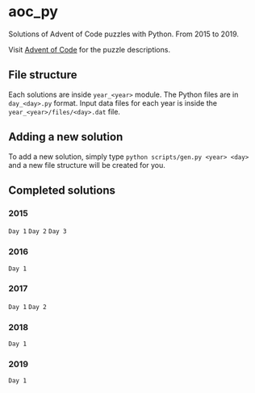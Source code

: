 # aoc_py

Solutions of Advent of Code puzzles with Python. From 2015 to 2019.

Visit [Advent of Code](http://adventofcode.com) for the puzzle descriptions.

## File structure

Each solutions are inside `year_<year>` module. The Python files are in `day_<day>.py` format. Input data files for each
year is inside the `year_<year>/files/<day>.dat` file.


## Adding a new solution

To add a new solution, simply type `python scripts/gen.py <year> <day>` and a new file structure will be created for you.

## Completed solutions

### 2015

`Day 1` `Day 2` `Day 3`

### 2016

`Day 1`

### 2017

`Day 1` `Day 2`

### 2018

`Day 1`

### 2019

`Day 1`
